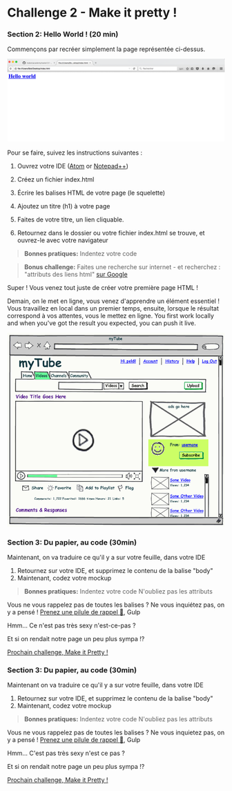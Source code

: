 Challenge 2 - Make it pretty !
================

### Section 2: Hello World ! (20 min)
Commençons par recréer simplement la page représentée ci-dessus.

![hello world image](https://raw.githubusercontent.com/makersacademy/taster2.0/master/assets/images/HTML%20Challenge/Hello%20world.png)

Pour se faire, suivez les instructions suivantes :

1. Ouvrez votre IDE ([Atom](https://atom.io/ "Atom.io") or [Notepad++](https://notepad-plus-plus.org/download/v6.9.1.html "Notepad++"))

2. Créez un fichier index.html

3. Écrire les balises HTML de votre page (le squelette)

4. Ajoutez un titre (h1) à votre page

5. Faites de votre titre, un lien cliquable.

6. Retournez dans le dossier ou votre fichier index.html se trouve, et ouvrez-le avec votre navigateur

> **Bonnes pratiques:**
Indentez votre code

> **Bonus challenge:**
Faites une recherche sur internet - et recherchez : "attributs des liens html" [sur Google](https://google.fr/ "Google")

Super ! Vous venez tout juste de créer votre première page HTML !

Demain, on le met en ligne, vous venez d'apprendre un élément essentiel ! Vous travaillez en local dans un premier temps, ensuite, lorsque le résultat correspond à vos attentes, vous le mettez en ligne.                                           You first work locally and when you've got the result you expected, you can push it live.

![hello world image](https://raw.githubusercontent.com/makersacademy/taster2.0/master/assets/images/HTML%20Challenge/mockup%20example.gif)

### Section 3: Du papier, au code (30min)

Maintenant, on va traduire ce qu'il y a sur votre feuille, dans votre IDE

1. Retournez sur votre IDE, et supprimez le contenu de la balise "body"
2. Maintenant, codez votre mockup

> **Bonnes pratiques:**
Indentez votre code
N'oubliez pas les attributs


Vous ne vous rappelez pas de toutes les balises ? Ne vous inquiétez pas, on y a pensé ! [Prenez une pilule de rappel :pill:](https://github.com/makersacademy/taster2.0/blob/master/assets/pills/html.md "Taster v2"), Gulp

Hmm... Ce n'est pas très sexy n'est-ce-pas ?

Et si on rendait notre page un peu plus sympa !?


[Prochain challenge, Make it Pretty !](https://github.com/makersacademy/taster2.0/blob/master/challenge_2.md "Challenge 2")





### Section 3: Du papier, au code (30min)

Maintenant on va traduire ce qu'il y a sur votre feuille, dans votre IDE

1. Retournez sur votre IDE, et supprimez le contenu de la balise "body"
2. Maintenant, codez votre mockup

> **Bonnes pratiques:**
Indentez votre code
N'oubliez pas les attributs


Vous ne vous rappelez pas de toutes les balises ? Ne vous inquietez pas, on y a pensé ! [Prenez une pilule de rappel :pill:](https://github.com/makersacademy/taster2.0/blob/master/assets/pills/html.md "Taster v2"), Gulp

Hmm... C'est pas très sexy n'est ce pas ?

Et si on rendait notre page un peu plus sympa !?


[Prochain challenge, Make it Pretty !](https://github.com/makersacademy/taster2.0/blob/master/challenge_2.md "Challenge 2")
